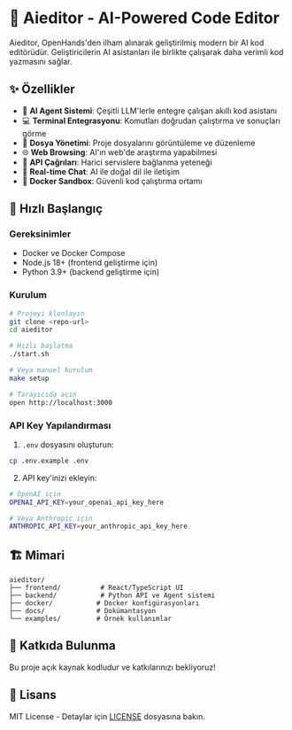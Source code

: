 # 🤖 Aieditor - AI-Powered Code Editor

Aieditor, OpenHands'den ilham alınarak geliştirilmiş modern bir AI kod editörüdür. Geliştiricilerin AI asistanları ile birlikte çalışarak daha verimli kod yazmasını sağlar.

## ✨ Özellikler

- 🧠 **AI Agent Sistemi**: Çeşitli LLM'lerle entegre çalışan akıllı kod asistanı
- 💻 **Terminal Entegrasyonu**: Komutları doğrudan çalıştırma ve sonuçları görme
- 📁 **Dosya Yönetimi**: Proje dosyalarını görüntüleme ve düzenleme
- 🌐 **Web Browsing**: AI'ın web'de araştırma yapabilmesi
- 🔧 **API Çağrıları**: Harici servislere bağlanma yeteneği
- 💬 **Real-time Chat**: AI ile doğal dil ile iletişim
- 🐳 **Docker Sandbox**: Güvenli kod çalıştırma ortamı

## 🚀 Hızlı Başlangıç

### Gereksinimler

- Docker ve Docker Compose
- Node.js 18+ (frontend geliştirme için)
- Python 3.9+ (backend geliştirme için)

### Kurulum

```bash
# Projeyi klonlayın
git clone <repo-url>
cd aieditor

# Hızlı başlatma
./start.sh

# Veya manuel kurulum
make setup

# Tarayıcıda açın
open http://localhost:3000
```

### API Key Yapılandırması

1. `.env` dosyasını oluşturun:
```bash
cp .env.example .env
```

2. API key'inizi ekleyin:
```bash
# OpenAI için
OPENAI_API_KEY=your_openai_api_key_here

# Veya Anthropic için
ANTHROPIC_API_KEY=your_anthropic_api_key_here
```

## 🏗️ Mimari

```
aieditor/
├── frontend/          # React/TypeScript UI
├── backend/           # Python API ve Agent sistemi
├── docker/           # Docker konfigürasyonları
├── docs/             # Dokümantasyon
└── examples/         # Örnek kullanımlar
```

## 🤝 Katkıda Bulunma

Bu proje açık kaynak kodludur ve katkılarınızı bekliyoruz!

## 📄 Lisans

MIT License - Detaylar için [LICENSE](LICENSE) dosyasına bakın.